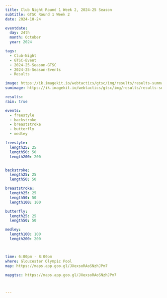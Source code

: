 ```yaml
---
title: Club Night Round 1 Week 2, 2024-25 Season
subtitle: GTSC Round 1 Week 2
date: 2024-10-24

eventdate:
  day: 24th
  month: October
  year: 2024

tags:
  - Club-Night
  - GTSC-Event
  - 2024-25-Season-GTSC
  - 2024-25-Season-Events
  - Results

image: https://ik.imagekit.io/webtactics/gtsc/img/results/results-summary-2.jpg
sumimage: https://ik.imagekit.io/webtactics/gtsc/img/results/results-summary-2.jpg

results: 
rain: true

events:
  - freestyle
  - backstroke
  - breaststroke
  - butterfly
  - medley

freestyle:
  length25: 25
  length50: 50
  length200: 200


backstroke:
  length25: 25
  length50: 50

breaststroke:
  length25: 25
  length50: 50
  length100: 100

butterfly:
  length25: 25
  length50: 50

medley:
  length100: 100
  length200: 200



time: 6:00pm - 8:00pm
where: Gloucester Olympic Pool
map: https://maps.app.goo.gl/JXexsoRAoSNzhJPm7

mapgtsc: https://maps.app.goo.gl/JXexsoRAoSNzhJPm7



---
```





